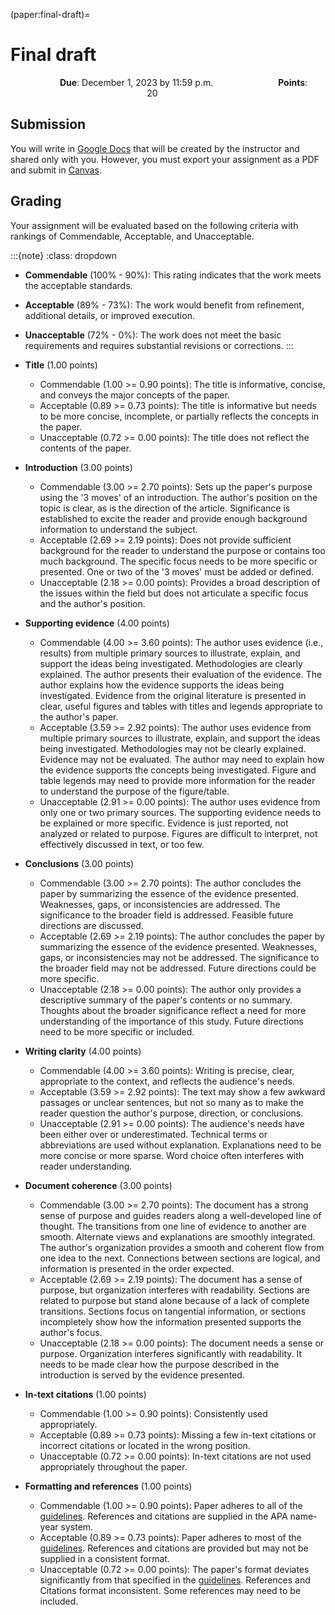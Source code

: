 (paper:final-draft)=
# Final draft

<p style="text-align: center;">
    <object hspace="50">
        <strong>Due</strong></a>: December 1, 2023 by 11:59 p.m.
    </object>
    <object hspace="50">
        <strong>Points</strong></a>: 20
    </object>
</p>

## Submission

You will write in [Google Docs](https://docs.google.com/) that will be created by the instructor and shared only with you.
However, you must export your assignment as a PDF and submit in [Canvas](https://canvas.pitt.edu/).

## Grading

Your assignment will be evaluated based on the following criteria with rankings of Commendable, Acceptable, and Unacceptable.

:::{note}
:class: dropdown

- **Commendable** (100% - 90%):
  This rating indicates that the work meets the acceptable standards.
- **Acceptable** (89% - 73%):
  The work would benefit from refinement, additional details, or improved execution.
- **Unacceptable** (72% - 0%):
  The work does not meet the basic requirements and requires substantial revisions or corrections.
:::

- **Title** (1.00 points)
  - Commendable (1.00 >= 0.90 points):
    The title is informative, concise, and conveys the major concepts of the paper.
  - Acceptable (0.89 >= 0.73 points):
    The title is informative but needs to be more concise, incomplete, or partially reflects the concepts in the paper.
  - Unacceptable (0.72 >= 0.00 points):
    The title does not reflect the contents of the paper.
- **Introduction** (3.00 points)
  - Commendable (3.00 >= 2.70 points):
    Sets up the paper's purpose using the '3 moves' of an introduction.
    The author's position on the topic is clear, as is the direction of the article.
    Significance is established to excite the reader and provide enough background information to understand the subject.
  - Acceptable (2.69 >= 2.19 points):
    Does not provide sufficient background for the reader to understand the purpose or contains too much background.
    The specific focus needs to be more specific or presented.
    One or two of the '3 moves' must be added or defined.
  - Unacceptable (2.18 >= 0.00 points):
    Provides a broad description of the issues within the field but does not articulate a specific focus and the author's position.
- **Supporting evidence** (4.00 points)
  - Commendable (4.00 >= 3.60 points):
    The author uses evidence (i.e., results) from multiple primary sources to illustrate, explain, and support the ideas being investigated.
    Methodologies are clearly explained.
    The author presents their evaluation of the evidence.
    The author explains how the evidence supports the ideas being investigated.
    Evidence from the original literature is presented in clear, useful figures and tables with titles and legends appropriate to the author's paper.
  - Acceptable (3.59 >= 2.92 points):
    The author uses evidence from multiple primary sources to illustrate, explain, and support the ideas being investigated.
    Methodologies may not be clearly explained.
    Evidence may not be evaluated.
    The author may need to explain how the evidence supports the concepts being investigated.
    Figure and table legends may need to provide more information for the reader to understand the purpose of the figure/table.
  - Unacceptable (2.91 >= 0.00 points):
    The author uses evidence from only one or two primary sources.
    The supporting evidence needs to be explained or more specific.
    Evidence is just reported, not analyzed or related to purpose.
    Figures are difficult to interpret, not effectively discussed in text, or too few.
- **Conclusions** (3.00 points)
  - Commendable (3.00 >= 2.70 points):
    The author concludes the paper by summarizing the essence of the evidence presented.
    Weaknesses, gaps, or inconsistencies are addressed.
    The significance to the broader field is addressed.
    Feasible future directions are discussed.
  - Acceptable (2.69 >= 2.19 points):
    The author concludes the paper by summarizing the essence of the evidence presented.
    Weaknesses, gaps, or inconsistencies may not be addressed.
    The significance to the broader field may not be addressed.
    Future directions could be more specific.
  - Unacceptable (2.18 >= 0.00 points):
    The author only provides a descriptive summary of the paper's contents or no summary.
    Thoughts about the broader significance reflect a need for more understanding of the importance of this study.
    Future directions need to be more specific or included.
- **Writing clarity** (4.00 points)
  - Commendable (4.00 >= 3.60 points):
    Writing is precise, clear, appropriate to the context, and reflects the audience's needs.
  - Acceptable (3.59 >= 2.92 points):
    The text may show a few awkward passages or unclear sentences, but not so many as to make the reader question the author's purpose, direction, or conclusions.
  - Unacceptable (2.91 >= 0.00 points):
    The audience's needs have been either over or underestimated.
    Technical terms or abbreviations are used without explanation.
    Explanations need to be more concise or more sparse.
    Word choice often interferes with reader understanding.
- **Document coherence** (3.00 points)
  - Commendable (3.00 >= 2.70 points):
    The document has a strong sense of purpose and guides readers along a well-developed line of thought.
    The transitions from one line of evidence to another are smooth.
    Alternate views and explanations are smoothly integrated.
    The author's organization provides a smooth and coherent flow from one idea to the next.
    Connections between sections are logical, and information is presented in the order expected.
  - Acceptable (2.69 >= 2.19 points):
    The document has a sense of purpose, but organization interferes with readability.
    Sections are related to purpose but stand alone because of a lack of complete transitions.
    Sections focus on tangential information, or sections incompletely show how the information presented supports the author's focus.
  - Unacceptable (2.18 >= 0.00 points):
    The document needs a sense or purpose.
    Organization interferes significantly with readability.
    It needs to be made clear how the purpose described in the introduction is served by the evidence presented.
- **In-text citations** (1.00 points)
  - Commendable (1.00 >= 0.90 points):
    Consistently used appropriately.
  - Acceptable (0.89 >= 0.73 points):
    Missing a few in-text citations or incorrect citations or located in the wrong position.
  - Unacceptable (0.72 >= 0.00 points):
    In-text citations are not used appropriately throughout the paper.
- **Formatting and references** (1.00 points)
  - Commendable (1.00 >= 0.90 points):
    Paper adheres to all of the [guidelines](paper:guidelines).
    References and citations are supplied in the APA name-year system.
  - Acceptable (0.89 >= 0.73 points):
    Paper adheres to most of the [guidelines](paper:guidelines).
    References and citations are provided but may not be supplied in a consistent format.
  - Unacceptable (0.72 >= 0.00 points):
    The paper's format deviates significantly from that specified in the [guidelines](paper:guidelines).
    References and Citations format inconsistent.
    Some references may need to be included.
